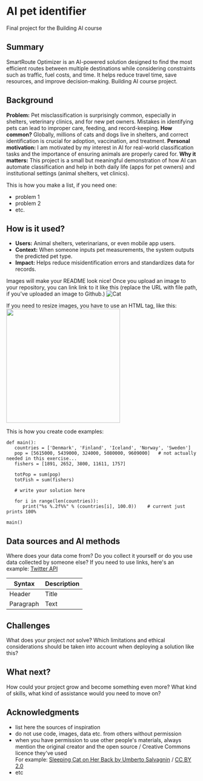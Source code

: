 <!-- This is the markdown template for the final project of the Building AI course, 
created by Reaktor Innovations and University of Helsinki. 
Copy the template, paste it to your GitHub README and edit! -->

# AI pet identifier

Final project for the Building AI course

## Summary

SmartRoute Optimizer is an AI-powered solution designed to find the most efficient routes between multiple destinations while considering constraints such as traffic, fuel costs, and time. It helps reduce travel time, save resources, and improve decision-making. Building AI course project.


## Background

**Problem:** Pet misclassification is surprisingly common, especially in shelters, veterinary clinics, and for new pet owners. Mistakes in identifying pets can lead to improper care, feeding, and record-keeping.
**How common?** Globally, millions of cats and dogs live in shelters, and correct identification is crucial for adoption, vaccination, and treatment.
**Personal motivation:** I am motivated by my interest in AI for real-world classification tasks and the importance of ensuring animals are properly cared for.
**Why it matters:** This project is a small but meaningful demonstration of how AI can automate classification and help in both daily life (apps for pet owners) and institutional settings (animal shelters, vet clinics).


This is how you make a list, if you need one:
* problem 1
* problem 2
* etc.


## How is it used?

- **Users:** Animal shelters, veterinarians, or even mobile app users.
- **Context:** When someone inputs pet measurements, the system outputs the predicted pet type.
- **Impact:** Helps reduce misidentification errors and standardizes data for records.


Images will make your README look nice!
Once you upload an image to your repository, you can link link to it like this (replace the URL with file path, if you've uploaded an image to Github.)
![Cat](https://upload.wikimedia.org/wikipedia/commons/5/5e/Sleeping_cat_on_her_back.jpg)

If you need to resize images, you have to use an HTML tag, like this:
<img src="https://upload.wikimedia.org/wikipedia/commons/5/5e/Sleeping_cat_on_her_back.jpg" width="300">

This is how you create code examples:
```
def main():
   countries = ['Denmark', 'Finland', 'Iceland', 'Norway', 'Sweden']
   pop = [5615000, 5439000, 324000, 5080000, 9609000]   # not actually needed in this exercise...
   fishers = [1891, 2652, 3800, 11611, 1757]

   totPop = sum(pop)
   totFish = sum(fishers)

   # write your solution here

   for i in range(len(countries)):
      print("%s %.2f%%" % (countries[i], 100.0))    # current just prints 100%

main()
```


## Data sources and AI methods
Where does your data come from? Do you collect it yourself or do you use data collected by someone else?
If you need to use links, here's an example:
[Twitter API](https://developer.twitter.com/en/docs)

| Syntax      | Description |
| ----------- | ----------- |
| Header      | Title       |
| Paragraph   | Text        |

## Challenges

What does your project _not_ solve? Which limitations and ethical considerations should be taken into account when deploying a solution like this?

## What next?

How could your project grow and become something even more? What kind of skills, what kind of assistance would you  need to move on? 


## Acknowledgments

* list here the sources of inspiration 
* do not use code, images, data etc. from others without permission
* when you have permission to use other people's materials, always mention the original creator and the open source / Creative Commons licence they've used
  <br>For example: [Sleeping Cat on Her Back by Umberto Salvagnin](https://commons.wikimedia.org/wiki/File:Sleeping_cat_on_her_back.jpg#filelinks) / [CC BY 2.0](https://creativecommons.org/licenses/by/2.0)
* etc
